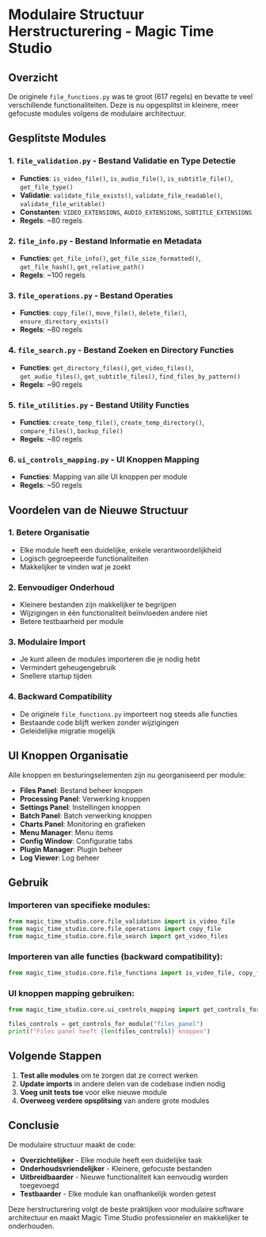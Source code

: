 # Modulaire Structuur Herstructurering - Magic Time Studio

## Overzicht
De originele `file_functions.py` was te groot (617 regels) en bevatte te veel verschillende functionaliteiten. Deze is nu opgesplitst in kleinere, meer gefocuste modules volgens de modulaire architectuur.

## Gesplitste Modules

### 1. `file_validation.py` - Bestand Validatie en Type Detectie
- **Functies**: `is_video_file()`, `is_audio_file()`, `is_subtitle_file()`, `get_file_type()`
- **Validatie**: `validate_file_exists()`, `validate_file_readable()`, `validate_file_writable()`
- **Constanten**: `VIDEO_EXTENSIONS`, `AUDIO_EXTENSIONS`, `SUBTITLE_EXTENSIONS`
- **Regels**: ~80 regels

### 2. `file_info.py` - Bestand Informatie en Metadata
- **Functies**: `get_file_info()`, `get_file_size_formatted()`, `get_file_hash()`, `get_relative_path()`
- **Regels**: ~100 regels

### 3. `file_operations.py` - Bestand Operaties
- **Functies**: `copy_file()`, `move_file()`, `delete_file()`, `ensure_directory_exists()`
- **Regels**: ~80 regels

### 4. `file_search.py` - Bestand Zoeken en Directory Functies
- **Functies**: `get_directory_files()`, `get_video_files()`, `get_audio_files()`, `get_subtitle_files()`, `find_files_by_pattern()`
- **Regels**: ~90 regels

### 5. `file_utilities.py` - Bestand Utility Functies
- **Functies**: `create_temp_file()`, `create_temp_directory()`, `compare_files()`, `backup_file()`
- **Regels**: ~80 regels

### 6. `ui_controls_mapping.py` - UI Knoppen Mapping
- **Functies**: Mapping van alle UI knoppen per module
- **Regels**: ~50 regels

## Voordelen van de Nieuwe Structuur

### 1. **Betere Organisatie**
- Elke module heeft een duidelijke, enkele verantwoordelijkheid
- Logisch gegroepeerde functionaliteiten
- Makkelijker te vinden wat je zoekt

### 2. **Eenvoudiger Onderhoud**
- Kleinere bestanden zijn makkelijker te begrijpen
- Wijzigingen in één functionaliteit beïnvloeden andere niet
- Betere testbaarheid per module

### 3. **Modulaire Import**
- Je kunt alleen de modules importeren die je nodig hebt
- Vermindert geheugengebruik
- Snellere startup tijden

### 4. **Backward Compatibility**
- De originele `file_functions.py` importeert nog steeds alle functies
- Bestaande code blijft werken zonder wijzigingen
- Geleidelijke migratie mogelijk

## UI Knoppen Organisatie

Alle knoppen en besturingselementen zijn nu georganiseerd per module:

- **Files Panel**: Bestand beheer knoppen
- **Processing Panel**: Verwerking knoppen
- **Settings Panel**: Instellingen knoppen
- **Batch Panel**: Batch verwerking knoppen
- **Charts Panel**: Monitoring en grafieken
- **Menu Manager**: Menu items
- **Config Window**: Configuratie tabs
- **Plugin Manager**: Plugin beheer
- **Log Viewer**: Log beheer

## Gebruik

### Importeren van specifieke modules:
```python
from magic_time_studio.core.file_validation import is_video_file
from magic_time_studio.core.file_operations import copy_file
from magic_time_studio.core.file_search import get_video_files
```

### Importeren van alle functies (backward compatibility):
```python
from magic_time_studio.core.file_functions import is_video_file, copy_file, get_video_files
```

### UI knoppen mapping gebruiken:
```python
from magic_time_studio.core.ui_controls_mapping import get_controls_for_module

files_controls = get_controls_for_module("files_panel")
print(f"Files panel heeft {len(files_controls)} knoppen")
```

## Volgende Stappen

1. **Test alle modules** om te zorgen dat ze correct werken
2. **Update imports** in andere delen van de codebase indien nodig
3. **Voeg unit tests toe** voor elke nieuwe module
4. **Overweeg verdere opsplitsing** van andere grote modules

## Conclusie

De modulaire structuur maakt de code:
- **Overzichtelijker** - Elke module heeft een duidelijke taak
- **Onderhoudsvriendelijker** - Kleinere, gefocuste bestanden
- **Uitbreidbaarder** - Nieuwe functionaliteit kan eenvoudig worden toegevoegd
- **Testbaarder** - Elke module kan onafhankelijk worden getest

Deze herstructurering volgt de beste praktijken voor modulaire software architectuur en maakt Magic Time Studio professioneler en makkelijker te onderhouden.
